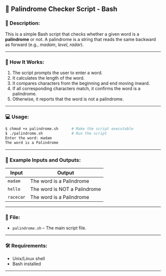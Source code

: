 ## 📝 Palindrome Checker Script - Bash

### 📄 Description:
This is a simple Bash script that checks whether a given word is a **palindrome** or not. A palindrome is a string that reads the same backward as forward (e.g., *madam*, *level*, *radar*).

---

### 🚀 How It Works:
1. The script prompts the user to enter a word.
2. It calculates the length of the word.
3. It compares characters from the beginning and end moving inward.
4. If all corresponding characters match, it confirms the word is a palindrome.
5. Otherwise, it reports that the word is not a palindrome.

---

### 💻 Usage:

```bash
$ chmod +x palindrome.sh      # Make the script executable
$ ./palindrome.sh             # Run the script
Enter the word: madam
The word is a Palindrome
```

---

### 📌 Example Inputs and Outputs:

| Input     | Output                     |
|-----------|----------------------------|
| `madam`   | The word is a Palindrome   |
| `hello`   | The word is NOT a Palindrome |
| `racecar` | The word is a Palindrome   |

---

### 📂 File:
- `palindrome.sh` – The main script file.

---

### 🛠 Requirements:
- Unix/Linux shell
- Bash installed

---


